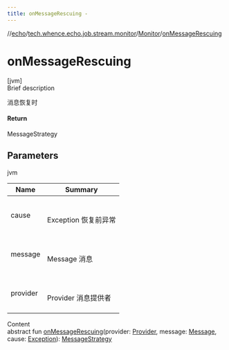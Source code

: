 ```yaml
---
title: onMessageRescuing -
---
```

//[echo](../../index.md)/[tech.whence.echo.job.stream.monitor](../index.md)/[Monitor](index.md)/[onMessageRescuing](on-message-rescuing.md)



# onMessageRescuing  
[jvm]  
Brief description  


消息恢复时



#### Return  


MessageStrategy



## Parameters  
  
jvm  
  
|  Name|  Summary| 
|---|---|
| cause| <br><br>Exception 恢复前异常<br><br>
| message| <br><br>Message 消息<br><br>
| provider| <br><br>Provider 消息提供者<br><br>
  
  
Content  
abstract fun [onMessageRescuing](on-message-rescuing.md)(provider: [Provider](../../tech.whence.echo.job.stream.provider/-provider/index.md), message: [Message](../../tech.whence.echo.job.stream.message/-message/index.md), cause: [Exception](https://kotlinlang.org/api/latest/jvm/stdlib/kotlin/-exception/index.html)): [MessageStrategy](../-message-strategy/index.md)  



